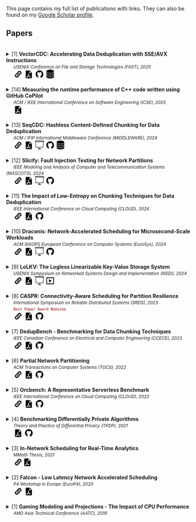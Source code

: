 This page contains my full list of publications with links. They can also be found on my [Google Scholar profile](https://scholar.google.com/citations?user=6WkIqjkAAAAJ&hl=en).
## Papers
<br>
<details> <summary> [1]
  <strong> VectorCDC: Accelerating Data Deduplication with SSE/AVX Instructions </strong> <br>
    &nbsp;&nbsp;&nbsp;&nbsp;&nbsp;<small><em>USENIX Conference on File and Storage Technologies (FAST), 2025</em></small> <br>
  </summary>
 &nbsp;&nbsp;&nbsp;&nbsp;&nbsp;&nbsp;&nbsp;&nbsp;<small><em>Sreeharsha Udayashankar</em>, Abdelrahman Baba and Samer Al-Kiswany </small>
</details>
&nbsp;&nbsp;&nbsp;&nbsp;&nbsp;<a href="https://www.usenix.org/conference/fast25/presentation/udayashankar"><img height="25" src="images/icon-link.png" /></a> <a href="papers/VectorCDC_FAST25.pdf"><img height="25" src="images/icon-pdf.png" /></a> <a href="https://github.com/UWASL/dedup-bench"><img height="25" src="images/icon-code.png" /></a> <a href="https://www.kaggle.com/datasets/sreeharshau/vm-deb-fast25"><img height="25" src="images/icon-dataset.png" /></a><br>

<br>
<details> <summary> [14]
  <strong> Measuring the runtime performance of C++ code written using GitHub CoPilot </strong><br>
    &nbsp;&nbsp;&nbsp;&nbsp;&nbsp;<small><em>ACM / IEEE International Conference on Software Engineering (ICSE), 2025</em></small>
  </summary> 
  &nbsp;&nbsp;&nbsp;&nbsp;&nbsp;&nbsp;&nbsp;&nbsp;<small>Daniel Erhabor, <em>Sreeharsha Udayashankar</em>, Meiyappan Nagappan and Samer Al-Kiswany </small> 
</details>
&nbsp;&nbsp;&nbsp;&nbsp;&nbsp;<a href="papers/Copilot_ICSE25.pdf"><img height="25" src="images/icon-pdf.png" /></a><br>

<br>
<details> <summary> [13]
  <strong> SeqCDC: Hashless Content-Defined Chunking for Data Deduplication </strong><br>
    &nbsp;&nbsp;&nbsp;&nbsp;&nbsp;<small><em>ACM / IFIP International Middleware Conference (MIDDLEWARE), 2024</em></small>
  </summary> 
  &nbsp;&nbsp;&nbsp;&nbsp;&nbsp;&nbsp;&nbsp;&nbsp;<small><em>Sreeharsha Udayashankar</em>, Abdelrahman Baba and Samer Al-Kiswany </small>
</details>
&nbsp;&nbsp;&nbsp;&nbsp;&nbsp;<a href="https://dl.acm.org/doi/10.1145/3652892.3700766"><img height="25" src="images/icon-link.png" /></a> <a href="papers/SeqCDC_Middleware24.pdf"><img height="25" src="images/icon-pdf.png" /></a> <a href="papers/SeqCDC_Middleware24_Slides.pdf"><img height="25" src="images/icon-slides.png" /></a> <a href="https://github.com/UWASL/dedup-bench"><img height="25" src="images/icon-code.png" /></a> <a href="https://www.kaggle.com/datasets/sreeharshau/vm-deb-fast25"><img height="25" src="images/icon-dataset.png" /></a><br>

<br>
<details> <summary> [12]
  <strong> Slicify: Fault Injection Testing for Network Partitions </strong> <br> 
    &nbsp;&nbsp;&nbsp;&nbsp;&nbsp;<small><em>IEEE Modeling and Analysis of Computer and Telecommunication Systems (MASCOTS), 2024</em></small>
  </summary> 
   &nbsp;&nbsp;&nbsp;&nbsp;&nbsp;&nbsp;&nbsp;&nbsp;<small><em>Sreeharsha Udayashankar*,</em> Seba Khaleel* and Samer Al-Kiswany </small>
</details>
&nbsp;&nbsp;&nbsp;&nbsp;&nbsp;<a href="https://ieeexplore.ieee.org/document/10786337"><img height="25" src="images/icon-link.png" /></a> <a href="papers/Slicify_MASCOTS24.pdf"><img height="25" src="images/icon-pdf.png" /></a> <a href="papers/Slicify_MASCOTS24_Slides.pdf"><img height="25" src="images/icon-slides.png" /></a> <a href="https://github.com/UWASL/slicify"><img height="25" src="images/icon-code.png" /></a><br>

<br>
<details> <summary> [11]
  <strong> The Impact of Low-Entropy on Chunking Techniques for Data Deduplication </strong> <br>
    &nbsp;&nbsp;&nbsp;&nbsp;&nbsp;<small><em>IEEE International Conference on Cloud Computing (CLOUD), 2024</em></small>
  </summary> 
  &nbsp;&nbsp;&nbsp;&nbsp;&nbsp;&nbsp;&nbsp;&nbsp;<small> Mu'men Al Jarah, <em>Sreeharsha Udayashankar</em>, Abdelrahman Baba and Samer Al-Kiswany </small>
</details>
&nbsp;&nbsp;&nbsp;&nbsp;&nbsp;<a href="https://ieeexplore.ieee.org/document/10643911"><img height="25" src="images/icon-link.png" /></a> <a href="papers/LowEntropy_CLOUD24.pdf"><img height="25" src="images/icon-pdf.png" /></a> <a href="https://github.com/UWASL/dedup-bench"><img height="25" src="images/icon-code.png" /></a><br>

<br>
<details> <summary> [10]
  <strong> Draconis: Network-Accelerated Scheduling for Microsecond-Scale Workloads </strong><br>
    &nbsp;&nbsp;&nbsp;&nbsp;&nbsp;<small><em>ACM SIGOPS European Conference on Computer Systems (EuroSys), 2024</em></small>
  </summary>
   &nbsp;&nbsp;&nbsp;&nbsp;&nbsp;&nbsp;&nbsp;&nbsp;<small><em>Sreeharsha Udayashankar</em>, Ashraf Abdel-Hadi, Ali Mashtizadeh and Samer Al-Kiswany </small>
</details>
&nbsp;&nbsp;&nbsp;&nbsp;&nbsp;<a href="https://dl.acm.org/doi/10.1145/3627703.3650060"><img height="25" src="images/icon-link.png" /></a> <a href="papers/Draconis_EuroSys24.pdf"><img height="25" src="images/icon-pdf.png" /></a> <a href="papers/Draconis_EuroSys24_Slides.pdf"><img height="25" src="images/icon-slides.png" /></a> <a href="https://github.com/UWASL/Draconis"><img height="25" src="images/icon-code.png" /></a><br>

<br>
<details> <summary> [9]
  <strong> LoLKV: The Logless Linearizable Key-Value Storage System </strong> <br>  
    &nbsp;&nbsp;&nbsp;&nbsp;&nbsp;<small><em>USENIX Symposium on Networked Systems Design and Implementation (NSDI), 2024 </em></small>
  </summary>
  &nbsp;&nbsp;&nbsp;&nbsp;&nbsp;&nbsp;&nbsp;&nbsp;<small>Ahmed Alquraan, <em>Sreeharsha Udayashankar</em>, Virendra Marathe, Bernard Wong and Samer Al-Kiswany</small>
</details>
&nbsp;&nbsp;&nbsp;&nbsp;&nbsp;<a href="https://www.usenix.org/conference/nsdi24/presentation/alquraan"><img height="25" src="images/icon-link.png" /></a> <a href="papers/LoLKV_NSDI24.pdf"><img height="25" src="images/icon-pdf.png" /></a> <a href="papers/LoLKV_NSDI24_Slides.pdf"><img height="25" src="images/icon-slides.png" /></a> <a href="https://www.youtube.com/watch?v=mgJoHFi845c"><img height="25" src="images/icon-video.png" /></a><br>

<br>
<details> <summary> [8]
  <strong> CASPR: Connectivity-Aware Scheduling for Partition Resilience </strong><br>  
  &nbsp;&nbsp;&nbsp;&nbsp;&nbsp;<small><em>International Symposium on Reliable Distributed Systems (SRDS), 2023</em></small><br>
  &nbsp;&nbsp;&nbsp;&nbsp;&nbsp;<code style="color:darkred"><small>Best Paper Award Nominee</small></code>
</summary>
  &nbsp;&nbsp;&nbsp;&nbsp;&nbsp;&nbsp;&nbsp;&nbsp;<small>Sara Qunaibi, <em>Sreeharsha Udayashankar</em> and Samer Al-Kiswany </small>
</details>
&nbsp;&nbsp;&nbsp;&nbsp;&nbsp;<a href="https://ieeexplore.ieee.org/abstract/document/10419277"><img height="25" src="images/icon-link.png" /></a> <a href="papers/CASPR_SRDS23.pdf"><img height="25" src="images/icon-pdf.png" /></a> <a href="https://github.com/UWASL/CASPR"><img height="25" src="images/icon-code.png" /></a><br>

<br>
<details> <summary> [7]
   <strong>DedupBench - Benchmarking for Data Chunking Techniques </strong><br>    
   &nbsp;&nbsp;&nbsp;&nbsp;&nbsp;<small><em>IEEE Canadian Conference on Electrical and Computer Engineering (CCECE), 2023</em></small> 
  </summary>
  &nbsp;&nbsp;&nbsp;&nbsp;&nbsp;&nbsp;&nbsp;&nbsp;<small>Alan Liu, Abdelrahman Baba, <em>Sreeharsha Udayashankar</em> and Samer Al-Kiswany</small>
</details>
&nbsp;&nbsp;&nbsp;&nbsp;&nbsp;<a href="https://ieeexplore.ieee.org/document/10288834"><img height="25" src="images/icon-link.png" /></a> <a href="papers/DedupBench_CCECE23.pdf"><img height="25" src="images/icon-pdf.png" /></a> <a href="https://github.com/UWASL/dedup-bench"><img height="25" src="images/icon-code.png" /></a><br>

<br>
<details> <summary> [6]
  <strong> Partial Network Partitioning </strong> <br>
  &nbsp;&nbsp;&nbsp;&nbsp;&nbsp;<small><em>ACM Transactions on Computer Systems (TOCS), 2022</em></small><br>
</summary>
  &nbsp;&nbsp;&nbsp;&nbsp;&nbsp;&nbsp;&nbsp;&nbsp;<small>Basil Alkhatib, <em>Sreeharsha Udayashankar</em>, Sara Qunaibi, Ahmed Alquraan, Mohammed Alfatafta, Wael Al-Manasrah, Alex Depoutovitch and Samer Al-Kiswany </small>
</details>
&nbsp;&nbsp;&nbsp;&nbsp;&nbsp;<a href="https://dl.acm.org/doi/10.1145/3576192"><img height="25" src="images/icon-link.png" /></a> <a href="papers/NIFTY_TOCS22.pdf"><img height="25" src="images/icon-pdf.png" /></a> <a href="https://github.com/UWASL/NIFTY"><img height="25" src="images/icon-code.png" /></a><br>


<br>
<details> <summary> [5]
 <strong> Orcbench: A Representative Serverless Benchmark </strong><br>
  &nbsp;&nbsp;&nbsp;&nbsp;&nbsp;<small><em>IEEE International Conference on Cloud Computing (CLOUD), 2022</em></small>
</summary>
  &nbsp;&nbsp;&nbsp;&nbsp;&nbsp;&nbsp;&nbsp;&nbsp;<small>Ryan Hancock, <em>Sreeharsha Udayashankar</em>, Ali Mashtizadeh and Samer Al-Kiswany</small>
</details>
&nbsp;&nbsp;&nbsp;&nbsp;&nbsp;<a href="https://ieeexplore.ieee.org/document/9860528"><img height="25" src="images/icon-link.png" /></a> <a href="papers/OrcBench_CLOUD22.pdf"><img height="25" src="images/icon-pdf.png" /></a> <a href="https://github.com/rcslab/orcbench"><img height="25" src="images/icon-code.png" /></a><br>

<br>
<details> <summary> [4]
 <strong> Benchmarking Differentially Private Algorithms </strong><br>
  &nbsp;&nbsp;&nbsp;&nbsp;&nbsp;<small><em>Theory and Practice of Differential Privacy (TPDP), 2021</em></small><br>
</summary>
  &nbsp;&nbsp;&nbsp;&nbsp;&nbsp;&nbsp;&nbsp;&nbsp;<small>Huiyi Ning, <em>Sreeharsha Udayashankar</em>, Sara Qunaibi, Karl Knopf and Xi He</small>
</details>
&nbsp;&nbsp;&nbsp;&nbsp;&nbsp;<a href="papers/BenchmarkDiffPriv_TPDP21.pdf"><img height="25" src="images/icon-pdf.png" /></a> <a href="https://github.com/DPGraph/DPGraph"><img height="25" src="images/icon-code.png" /></a><br>

<br>
<details> <summary> [3]
 <strong> In-Network Scheduling for Real-Time Analytics </strong> <br>
  &nbsp;&nbsp;&nbsp;&nbsp;&nbsp;<small><em>MMath Thesis, 2021</em> </small><br>
</summary>
  &nbsp;&nbsp;&nbsp;&nbsp;&nbsp;&nbsp;&nbsp;&nbsp;<small><em>Sreeharsha Udayashankar</em></small>
</details>
&nbsp;&nbsp;&nbsp;&nbsp;&nbsp;<a href="https://uwspace.uwaterloo.ca/handle/10012/16922"><img height="25" src="images/icon-link.png" /></a><a href="papers/MastersThesis_2021.pdf"><img height="25" src="images/icon-pdf.png" /></a> <br>

<br>
<details> <summary> [2]
<strong> Falcon - Low Latency Network Accelerated Scheduling </strong><br>  
&nbsp;&nbsp;&nbsp;&nbsp;&nbsp;<small><em>P4 Workshop in Europe (EuroP4), 2020</em></small><br>
</summary>
  &nbsp;&nbsp;&nbsp;&nbsp;&nbsp;&nbsp;&nbsp;&nbsp;<small>Ibrahim Kettaneh, <em>Sreeharsha Udayashankar</em>, Ashraf Abdel-Hadi, Robin Grosman and Samer Al-Kiswany</small>
</details>
&nbsp;&nbsp;&nbsp;&nbsp;&nbsp;<a href="https://dl.acm.org/doi/10.1145/3426744.3431322"><img height="25" src="images/icon-link.png" /></a> <a href="papers/Falcon_EuroP420.pdf"><img height="25" src="images/icon-pdf.png" /></a><br> 

<br>
<details> <summary> [1]
 <strong> Gaming Modeling and Projections - The Impact of CPU Performance </strong><br>
  &nbsp;&nbsp;&nbsp;&nbsp;&nbsp;<small><em>AMD Asia Technical Conference (AATC), 2019</em></small>
</summary>  
  &nbsp;&nbsp;&nbsp;&nbsp;&nbsp;&nbsp;&nbsp;&nbsp;<small><em>Sreeharsha Udayashankar</em>, Saumya Chandra and Don Cherepacha</small>
</details>
<br>
